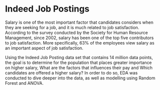 # Indeed Job Postings

Salary is one of the most important factor that candidates considers when they are seeking for a job, and it is much related to job satisfaction. According to the survey conducted by the Society for Human Resource Management, since 2002, salary has been one of the top five contributors to job satisfaction. More specifically, 63% of the employees view salary as an important aspect of job satisfaction.

Using the Indeed Job Posting data set that contains 14 million data points, the goal is to determine for the population that places greater importance on higher salary, What are the factors that influences their pay and Which candidates are offered a higher salary? In order to do so, EDA was conducted to dive deeper into the data, as well as modelling using Random Forest and ANOVA.

